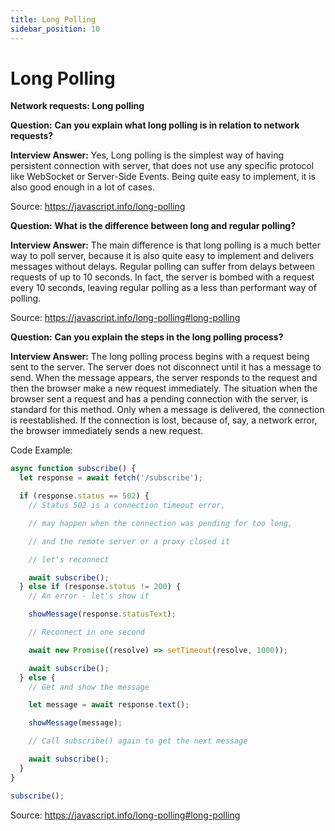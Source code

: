 ```yaml
---
title: Long Polling
sidebar_position: 10
---
```


# Long Polling

**Network requests: Long polling**

**Question:** **Can you explain what long polling is in relation to network requests?**

**Interview Answer:** Yes, Long polling is the simplest way of having persistent connection with server, that does not use any specific protocol like WebSocket or Server-Side Events. Being quite easy to implement, it is also good enough in a lot of cases.

Source: <https://javascript.info/long-polling>

**Question:** **What is the difference between long and regular polling?**

**Interview Answer:** The main difference is that long polling is a much better way to poll server, because it is also quite easy to implement and delivers messages without delays. Regular polling can suffer from delays between requests of up to 10 seconds. In fact, the server is bombed with a request every 10 seconds, leaving regular polling as a less than performant way of polling.

Source: <https://javascript.info/long-polling#long-polling>

**Question:** **Can you explain the steps in the long polling process?**

**Interview Answer:** The long polling process begins with a request being sent to the server. The server does not disconnect until it has a message to send. When the message appears, the server responds to the request and then the browser make a new request immediately. The situation when the browser sent a request and has a pending connection with the server, is standard for this method. Only when a message is delivered, the connection is reestablished. If the connection is lost, because of, say, a network error, the browser immediately sends a new request.

Code Example:

```js
async function subscribe() {
  let response = await fetch('/subscribe');

  if (response.status == 502) {
    // Status 502 is a connection timeout error,

    // may happen when the connection was pending for too long,

    // and the remote server or a proxy closed it

    // let's reconnect

    await subscribe();
  } else if (response.status != 200) {
    // An error - let's show it

    showMessage(response.statusText);

    // Reconnect in one second

    await new Promise((resolve) => setTimeout(resolve, 1000));

    await subscribe();
  } else {
    // Get and show the message

    let message = await response.text();

    showMessage(message);

    // Call subscribe() again to get the next message

    await subscribe();
  }
}

subscribe();
```

Source: <https://javascript.info/long-polling#long-polling>
